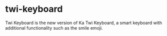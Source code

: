# twi-keyboard
Twi Keyboard is the new version of Ka Twi Keyboard, a smart keyboard with additional functionality such as the smile emoji.
